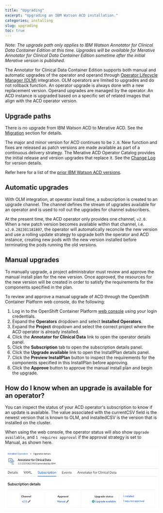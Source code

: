 ```yaml
---
title: "Upgrading"
excerpt: "Upgrading an IBM Watson ACD installation."
categories: installing
slug: upgrading
toc: true
---
```

<!--                                                                    -->
<!-- (C) Copyright Merative US L.P. and others 2018, 2023                -->
<!--                                                                    -->
<!-- SPDX-License-Identifier: Apache-2.0                                -->
<!--                                                                    -->


_Note:  The upgrade path only applies to IBM Watson Annotator for Clinical Data Container Edition at this time. Upgrades will be available for Merative Annotator for Clinical Data Container Edition sometime after the initial Merative version is published._

The Annotator for Clinical Data Container Edition supports both manual and automatic upgrades of the operator and operand through [Operator Lifecycle Manager (OLM)](https://docs.openshift.com/container-platform/4.7/operators/understanding/olm/olm-understanding-olm.html#olm-overview_olm-understanding-olm) integration. OLM operators are limited to upgrades and do not rollback function. An operator upgrade is always done with a new replacement version. Operand upgrades are managed by the operator. An ACD instance is upgraded based on a specific set of related images that align with the ACD operator version.

## Upgrade paths

There is no upgrade from IBM Watson ACD to Merative ACD. See the [Migration](/migration/considerations/) section for details.

The major and minor version for ACD continues to be `2.0`. New function and fixes are released as patch versions are made available as part of a continuous delivery strategy. The Merative ACD Operator Catalog provides the initial release and version upgrades that replace it. See the [Change Log](https://github.com/merative/acd-containers/blob/master/CHANGELOG.md#releases-from-merative) for version details.

Refer here for a list of the [prior IBM Watson ACD versions](https://github.com/merative/acd-containers/blob/master/CHANGELOG.md#releases-from-ibm).

## Automatic upgrades

With OLM integration, at operator install time, a subscription is created to an upgrade channel. The channel defines the stream of upgrades available for an operator and is used to roll out the upgrades for channel subscribers.

At the present time, the ACD operator only provides one channel, `v2.0`. When a new patch version becomes available within that channel, i.e. `v2.0.202301181807`, the operator will automatically reconcile the new version and use a rolling update strategy to upgrade both the operator and ACD instance, creating new pods with the new version installed before terminating the pods running the old versions.

## Manual upgrades

To manually upgrade, a project administrator must review and approve the manual install plan for the new version. Once approved, the resources for the new version will be created in order to satisfy the requirements for the components specified in the plan.

To review and approve a manual upgrade of ACD through the OpenShift Container Platform web console, do the following:

1. Log in to the OpenShift Container Platform [web console](https://docs.openshift.com/container-platform/4.7/web_console/web-console.html) using your login credentials.
1. Expand the **Operators** dropdown and select **Installed Operators**.
1. Expand the **Project** dropdown and select the correct project where the ACD operator is already installed.
1. Click the **Annotator for Clinical Data** link to open the operator details panel.
1. Click the **Subscription** tab to open the subscription details panel.
1. Click the **Upgrade available** link to open the InstallPlan details panel.
1. Click the **Preview InstallPlan** button to inspect the requirements for the components specified in this InstallPlan before approving.
1. Click the **Approve** button to approve the manual install plan and begin the upgrade.

## How do I know when an upgrade is available for an operator?

You can inspect the status of your ACD operator's subscription to know if an update is available. The value associated with the currentCSV field is the newest version that is known to OLM, and installedCSV is the version that is installed on the cluster.

When using the web console, the operator status will also show `Upgrade available`, and `1 requires approval` if the approval strategy is set to Manual, as shown here.

![image](../../images/upgrade_available.png)
